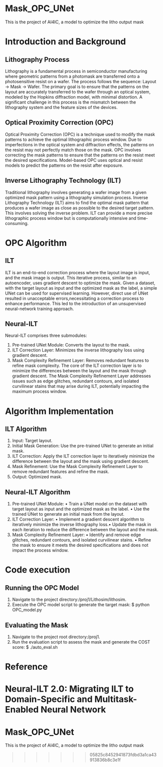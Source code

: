 # Mask_OPC_UNet
This is the project of AI4IC, a model to optimize the litho output mask

# Introduction and Background
## Lithography Process
Lithography is a fundamental process in semiconductor manufacturing where geometric patterns from a photomask are transferred onto a photosensitive resist on a wafer. The process follows the
sequence: Layout → Mask → Wafer. The primary goal is to ensure that the patterns on the layout are accurately transferred to the wafer through an optical system, modeled by the Hopkins diffraction model, with minimal distortion. A significant challenge in this process is the mismatch
between the lithography system and the feature sizes of the devices.
## Optical Proximity Correction (OPC)
Optical Proximity Correction (OPC) is a technique used to modify the mask patterns to achieve the
optimal lithographic process window. Due to imperfections in the optical system and diffraction
effects, the patterns on the resist may not perfectly match those on the mask. OPC involves
correcting the mask patterns to ensure that the patterns on the resist meet the desired specifications.
Model-based OPC uses optical and resist models to predict the patterns on the resist after exposure.
## Inverse Lithography Technology (ILT)
Traditional lithography involves generating a wafer image from a given optimized mask pattern
using a lithography simulation process. Inverse Lithography Technology (ILT) aims to find the
optimal mask pattern that produces a wafer image as close as possible to the desired target pattern.
This involves solving the inverse problem. ILT can provide a more precise lithographic process
window but is computationally intensive and time-consuming.
# OPC Algorithm
## ILT
ILT is an end-to-end correction process where the layout image is input, and the mask image is
output. This iterative process, similar to an autoencoder, uses gradient descent to optimize the mask.
Given a dataset, with the target layout as input and the optimized mask as the label, a simple UNet
can be used for supervised learning. However, direct use of UNet resulted in unacceptable errors,necessitating a correction process to enhance performance. This led to the introduction of an
unsupervised neural-network training approach.
## Neural-ILT
Neural-ILT comprises three submodules:
1. Pre-trained UNet Module: Converts the layout to the mask.
2. ILT Correction Layer: Minimizes the inverse lithography loss using gradient descent.
3. Mask Complexity Refinement Layer: Removes redundant features to refine mask
complexity.
The core of the ILT correction layer is to minimize the differences between the layout and the mask
through gradient descent. The Mask Complexity Refinement Layer addresses issues such as edge
glitches, redundant contours, and isolated curvilinear stains that may arise during ILT, potentially
impacting the maximum process window.
# Algorithm Implementation
## ILT Algorithm
1. Input: Target layout.
2. Initial Mask Generation: Use the pre-trained UNet to generate an initial mask.
3. ILT Correction: Apply the ILT correction layer to iteratively minimize the difference
between the layout and the mask using gradient descent.
4. Mask Refinement: Use the Mask Complexity Refinement Layer to remove redundant
features and refine the mask.
5. Output: Optimized mask.
## Neural-ILT Algorithm
1. Pre-trained UNet Module:
• Train a UNet model on the dataset with target layout as input and the optimized mask
as the label.
• Use the trained UNet to generate an initial mask from the layout.
2. ILT Correction Layer:
• Implement a gradient descent algorithm to iteratively minimize the inverse
lithography loss.• Update the mask in each iteration to reduce the difference between the layout and the
mask.
3. Mask Complexity Refinement Layer:
• Identify and remove edge glitches, redundant contours, and isolated curvilinear
stains.
• Refine the mask to ensure it meets the desired specifications and does not impact the
process window.
# Code execution
## Running the OPC Model
1. Navigate to the project directory:/proj1/Lithosim/lithosim.
2. Execute the OPC model script to generate the target mask: 
$ python OPC_model.py
## Evaluating the Mask
1. Navigate to the project root directory:/proj1.
2. Run the evaluation script to assess the mask and generate the COST score:
$ ./auto_eval.sh

# Reference
Neural-ILT 2.0: Migrating ILT to Domain-Specific and Multitask-Enabled Neural Network
=======
# Mask_OPC_UNet
This is the project of AI4IC, a model to optimize the litho output mask
>>>>>>> 05825c8452941873fdbd3a1ca43913836b8c3e1f
